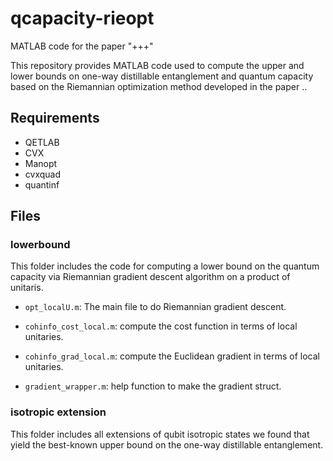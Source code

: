 # qcapacity-rieopt

MATLAB code for the paper "+++"

This repository provides MATLAB code used to compute the upper and lower bounds on one-way distillable entanglement and quantum capacity based on the Riemannian optimization method developed in the paper ..


## Requirements

- QETLAB
- CVX
- Manopt
- cvxquad
- quantinf


## Files

### lowerbound

This folder includes the code for computing a lower bound on the quantum capacity via Riemannian gradient descent algorithm on a product of unitaris.

- `opt_localU.m`: The main file to do Riemannian gradient descent.

- `cohinfo_cost_local.m`: compute the cost function in terms of local unitaries.

- `cohinfo_grad_local.m`: compute the Euclidean gradient in terms of local unitaries.

- `gradient_wrapper.m`: help function to make the gradient struct.


### isotropic extension

This folder includes all extensions of qubit isotropic states we found that yield the best-known upper bound on the one-way distillable entanglement.

